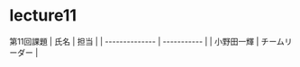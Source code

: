 # lecture11
第11回課題
| 氏名           | 担当    |
| -------------- | ----------- |
| 小野田一輝     | チームリーダー      |
